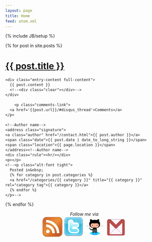 ```yaml
---
layout: page
title: Home
feed: atom.xml
---
```

{% include JB/setup %}

  {% for post in site.posts %}
    
  <div class="full">
    <h1 class="entry-title">
      <a href="{{ post.url }}" title="{{ post.title }}" rel="bookmark">{{ post.title }}</a>
    </h1>

    <div class="entry-content full-content">
      {{ post.content }}
      <!--<div class="clear"></div>-->
    </div>

  	    <p class="comments-link">
      <a href='{{post.url}}/#disqus_thread'>Comments</a>
    </p>

    <!--Author name-->  
    <address class="signature">
    <a class="author" href="/contact.html">{{ post.author }}</a> 
    <span class="date">{{ post.date | date_to_long_string }}</span>
    <span class="location">{{ page.location }}</span>
  	</address><!--Author name-->
  	<div class="rule"><hr/></div>
  	<p></p>
  	<!--<p class="alt-font tight">
      Posted in&nbsp;
      {% for category in post.categories %}
      <a href="/categories/{{ category }}" title="{{ category }}" rel="category tag">{{ category }}</a>
      {% endfor %}
    </p>-->

  </div>

{% endfor %}
    
<div align="center">
<em>Follow me via</em><br> <a href="/atom.xml"><img src="/images/rss.jpg"></a> <a href="https://twitter.com/#!/mickelsp"><img src="images/twitter.png"></a>
<a href="http://github.com/mickelsp"><img src="/images/github.png"></a> <a href="mailto:mickelsp@gmail.com"><img src="images/gmail.png"></a>
</div>
  



